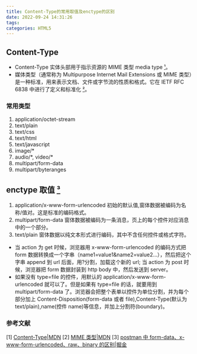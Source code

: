 ```yaml
---
title: Content-Type的常用取值及enctype的区别
date: 2022-09-24 14:31:26
tags:
categories: HTML5
---
```


## Content-Type

- Content-Type 实体头部用于指示资源的 MIME 类型 media type [¹](#参考文献)。
- 媒体类型（通常称为 Multipurpose Internet Mail Extensions 或 MIME 类型）是一种标准，用来表示文档、文件或字节流的性质和格式。它在 IETF RFC 6838 中进行了定义和标准化 [²](#参考文献)。

### 常用类型

1. application/octet-stream
2. text/plain
3. text/css
4. text/html
5. text/javascript
6. image/\*
7. audio/\*, video/\*
8. multipart/form-data
9. multipart/byteranges

## enctype 取值 [³](#参考文献)

1. application/x-www-form-urlencoded 初始的默认值,窗体数据被编码为名称/值对。这是标准的编码格式。
1. multipart/form-data 窗体数据被编码为一条消息，页上的每个控件对应消息中的一个部分。
1. text/plain 窗体数据以纯文本形式进行编码，其中不含任何控件或格式字符。

- 当 action 为 get 时候，浏览器用 x-www-form-urlencoded 的编码方式把 form 数据转换成一个字串（name1=value1&name2=value2...），然后把这个字串 append 到 url 后面，用?分割，加载这个新的 url; 当 action 为 post 时候，浏览器把 form 数据封装到 http body 中，然后发送到 server。
- 如果没有 type=file 的控件，用默认的 application/x-www-form-urlencoded 就可以了。但是如果有 type=file 的话，就要用到 multipart/form-data 了。浏览器会把整个表单以控件为单位分割，并为每个部分加上 Content-Disposition(form-data 或者 file),Content-Type(默认为 text/plain),name(控件 name)等信息，并加上分割符(boundary)。

### 参考文献

[1] [Content-Type|MDN](https://developer.mozilla.org/zh-CN/docs/Web/HTTP/Headers/Content-Type#:~:text=Content%2DType%20%E5%AE%9E%E4%BD%93%E5%A4%B4%E9%83%A8%E7%94%A8%E4%BA%8E%E6%8C%87%E7%A4%BA%E8%B5%84%E6%BA%90%E7%9A%84%20MIME%20%E7%B1%BB%E5%9E%8B%20media%20type%20%E3%80%82)
[2] [MIME 类型|MDN](https://developer.mozilla.org/zh-CN/docs/Web/HTTP/Basics_of_HTTP/MIME_types#:~:text=%E5%85%B6%E4%BB%96-,MIME%20%E7%B1%BB%E5%9E%8B,-%E5%AA%92%E4%BD%93%E7%B1%BB%E5%9E%8B%EF%BC%88%E9%80%9A%E5%B8%B8)
[3] [postman 中 form-data、x-www-form-urlencoded、raw、binary 的区别|掘金](https://juejin.cn/post/6844903826974048264)
